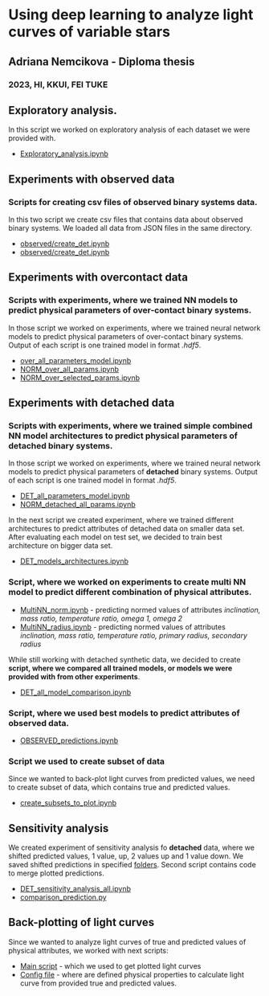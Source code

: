 # Using deep learning to analyze light curves of variable stars
## Adriana Nemcikova - Diploma thesis
### 2023, HI, KKUI, FEI TUKE


## Exploratory analysis.
In this script we worked on exploratory analysis of each dataset we were provided with.
* [Exploratory_analysis.ipynb](https://github.com/AdriNemcikova/DP/blob/master/Exploratory_analysis.ipynb)

## Experiments with observed data
### Scripts for creating csv files of observed binary systems data. 
In this two script we create csv files that contains data about observed binary systems. We loaded all data from JSON files in the same directory.
* [observed/create_det.ipynb](https://github.com/AdriNemcikova/DP/blob/master/observed/create_det.ipynb)
* [observed/create_det.ipynb](https://github.com/AdriNemcikova/DP/blob/master/observed/create_over.ipynb)

## Experiments with overcontact data
### Scripts with experiments, where we trained NN models to predict physical parameters of **over-contact** binary systems.
In those script we worked on experiments, where we trained neural network models to predict physical parameters of over-contact binary systems. Output of each script 
is one trained model in format *.hdf5*.
* [over_all_parameters_model.ipynb](https://github.com/AdriNemcikova/DP/blob/master/over_all_parameters_model.ipynb)
* [NORM_over_all_params.ipynb](https://github.com/AdriNemcikova/DP/blob/master/NORM_over_all_params.ipynb)
* [NORM_over_selected_params.ipynb](https://github.com/AdriNemcikova/DP/blob/master/NORM_over_selected_params.ipynb)

## Experiments with detached data
### Scripts with experiments, where we trained simple combined NN model architectures to predict physical parameters of **detached** binary systems.
In those script we worked on experiments, where we trained neural network models to predict physical parameters of **detached** binary systems. Output of each script 
is one trained model in format *.hdf5*.
* [DET_all_parameters_model.ipynb](https://github.com/AdriNemcikova/DP/blob/master/DET_all_parameters_model.ipynb)
* [NORM_detached_all_params.ipynb](https://github.com/AdriNemcikova/DP/blob/master/NORM_detached_all_params.ipynb)

In the next script we created experiment, where we trained different architectures to predict attributes of detached data on smaller data set. After evaluating each 
model on test set, we decided to train best architecture on bigger data set.
* [DET_models_architectures.ipynb](https://github.com/AdriNemcikova/DP/blob/master/DET_models_architectures.ipynb)

### Script, where we worked on experiments to create multi NN model to predict different combination of physical attributes.
* [MultiNN_norm.ipynb](https://github.com/AdriNemcikova/DP/blob/master/MultiNN_norm.ipynb) - predicting normed values of attributes *inclination, mass ratio, 
temperature ratio, omega 1, omega 2*
* [MultiNN_radius.ipynb](https://github.com/AdriNemcikova/DP/blob/master/MultiNN_radius.ipynb) - predicting normed values of attributes *inclination, mass ratio, 
temperature ratio, primary radius, secondary radius*

While still working with detached synthetic data, we decided to create **script, where we compared all trained models, or models we were provided with from other 
experiments**.
* [DET_all_model_comparison.ipynb](https://github.com/AdriNemcikova/DP/blob/master/DET_all_model_comparison.ipynb)

### Script, where we used best models to predict attributes of observed data. 
* [OBSERVED_predictions.ipynb](https://github.com/AdriNemcikova/DP/blob/master/OBSERVED_predictions.ipynb)

### Script we used to create subset of data
Since we wanted to back-plot light curves from predicted values, we need to create subset of data, which contains true and predicted values.
* [create_subsets_to_plot.ipynb](https://github.com/AdriNemcikova/DP/blob/master/create_subsets_to_plot.ipynb)

## Sensitivity analysis
We created experiment of sensitivity analysis fo **detached** data, where we shifted predicted values, 1 value, up, 2 values up and 1 value down. We saved shifted 
predictions in specified [folders](https://github.com/AdriNemcikova/DP/tree/master/Detached_sensitivity_analysis). Second script contains code to merge plotted 
predictions.
* [DET_sensitivity_analysis_all.ipynb](https://github.com/AdriNemcikova/DP/blob/master/DET_sensitivity_analysis_all.ipynb)
* [comparison_prediction.py](https://github.com/AdriNemcikova/DP/blob/master/ml_predictor_evaluator/src/comparison_prediction.py)

## Back-plotting of light curves
Since we wanted to analyze light curves of true and predicted values of physical attributes, we worked with next scripts:
* [Main script](https://github.com/AdriNemcikova/DP/blob/master/ml_predictor_evaluator/src/main.py) - which we used to get plotted light curves
* [Config file](https://github.com/AdriNemcikova/DP/blob/master/ml_predictor_evaluator/src/config.py) - where are defined physical properties to calculate light curve
from provided true and predicted values.
